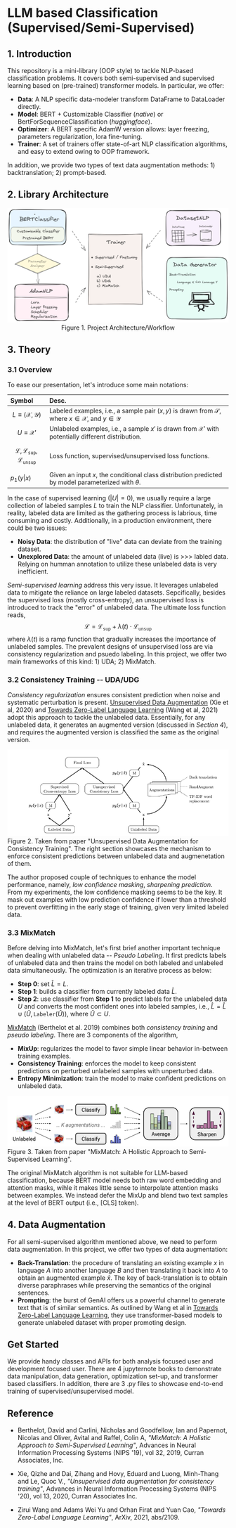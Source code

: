 
# LLM based Classification (Supervised/Semi-Supervised)

## 1. Introduction

This repository is a mini-library (OOP style) to tackle NLP-based classification problems. It covers both semi-supervised and supervised learning based on (pre-trained) transformer models. In particular, we offer:

* **Data**: A NLP specific data-modeler transform DataFrame to DataLoader directly.
* **Model**: BERT + Customizable Classifier (*native*) or BertForSequenceClassification (*huggingface*).
* **Optimizer**: A BERT specific AdamW version allows: layer freezing, parameters regularization, lora fine-tuning.
* **Trainer**: A set of trainers offer state-of-art NLP classification algorithms, and easy to extend owing to OOP framework.

In addition, we provide two types of text data augmentation methods: 1) backtranslation; 2) prompt-based.

## 2. Library Architecture

<p align="center">
<img src="images\workflow.png" width="700">
Figure 1. Project Architecture/Workflow
</p>

## 3. Theory

### 3.1 Overview
To ease our presentation, let's introduce some main notations:

| Symbol     | Desc. |
| :--------   | :------- |
| $$L \equiv (\mathcal{X}, \mathcal{Y})$$   | Labeled examples, i.e., a sample pair $(x, y)$ is drawn from $\mathcal{S}$, where $x\in\mathcal{X}$, and $y\in\mathcal{Y}$|
| $$U \equiv \mathcal{X'}$$ | Unlabeled examples, i.e., a sample $x'$ is drawn from $\mathcal{X}'$ with potentially different distribution.    |
| $$\mathcal{L}, \mathcal{L}_{\texttt{sup}}, \mathcal{L}_{\texttt{unsup}}$$ | Loss function, supervised/unsupervised loss functions.|
| $p_1(y\|x)$ | Given an input $x$, the conditional class distribution predicted by model parameterized with $\theta$. |

In the case of supervised learning ($|U| = 0$), we usually require a large collection of labeled samples $L$ to train the NLP classifier. Unfortunately, in reality, labeled data are limited as the gathering process is labrious, time consuming and costly. Additionally, in a production environment, there could be two issues:
* **Noisy Data**: the distribution of "live" data can deviate from the training dataset.
* **Unexplored Data**: the amount of unlabeled data (live) is >>> labled data. Relying on humman annotation to utilize these unlabeled data is very inefficient.

*Semi-supervised learning* address this very issue. It leverages unlabeled data to mitigate the reliance on large labeled datasets. Sepcifically, besides the supervised loss (mostly cross-entropy), an unsupervised loss is introduced to track the "error" of unlabeled data. The ultimate loss function reads,
$$ \mathcal{L} = \mathcal{L}_{\texttt{sup}} + \lambda(t)\cdot\mathcal{L}_{\texttt{unsup}}$$
where $\lambda(t)$ is a ramp function that gradually increases the importance of unlabeled samples. The prevalent designs of unsupervised loss are via consistency regularization and psuedo labeling. In this project, we offer two main frameworks of this kind: 1) UDA; 2) MixMatch.

### 3.2 Consistency Training -- UDA/UDG

*Consistency regularization* ensures consistent prediction when noise and systematic perturbation is present. [Unsupervised Data Augmentation][1]</cite> (Xie et al, 2020) and [Towards Zero-Label Language Learning][2]</cite> (Wang et al, 2021) adopt this approach to tackle the unlabeled data. Essentially, for any unlabeled data, it generates an augmented version (discussed in *Section 4*), and requires the augmented version is classified the same as the original version.

<p align="left">
  <img src="images\uda.png"/>
  Figure 2. Taken from paper "Unsupervised Data Augmentation for Consistency Training". The right section showcases the mechanism to enforce consistent predictions between unlabeled data and augmenetation of them.
</p>

The author proposed couple of techniques to enhance the model performance, namely, *low confidence masking*, *sharpening prediction*. From my experiments, the low confidence masking seems to be the key. It mask out examples with low prediction confidence if lower than a threshold to prevent overfitting in the early stage of training, given very limited labeled data.

### 3.3 MixMatch ###

Before delving into MixMatch, let's first brief another important technique when dealing with unlabeled data -- *Pseudo Labeling*. It first predicts labels of unlabeled data and then trains the model on both labeled and unlabeled data simultaneously. The optimization is an iterative process as below:
- **Step 0**: set $\hat{L} = L$.
- **Step 1**: builds a classifier from currently labeled data $\hat{L}$.
- **Step 2**: use classifier from **Step 1** to predict labels for the unlabeled data $U$ and converts the most confident ones into labeled samples, i.e., $\hat{L} = \hat{L} \cup (\tilde{U},\,\texttt{Labeler}(\tilde{U}))$, where $\tilde{U}\subset U$.

[MixMatch][3]</cite> (Berthelot et al. 2019) combines both *consistency training* and *pseudo labeling*. There are $3$ components of the algorithm,
- **MixUp**: regularizes the model to favor simple linear behavior in-between training examples.
- **Consistency Training**: enforces the model to keep consistent predictions on perturbed unlabeled samples with unperturbed data.
- **Entropy Minimization**: train the model to make confident predictions on unlabeled data.

<p align="left">
  <img src="images\mixmatch.png"/>
  Figure 3. Taken from paper "MixMatch: A Holistic Approach to Semi-Supervised Learning".
</p>

The original MixMatch algorithm is not suitable for LLM-based classification, because BERT model needs both raw word embedding and attention masks, wihle it makes little sense to interpolate attention masks between examples. We instead defer the MixUp and blend two text samples at the level of BERT output (i.e., [CLS] token).

## 4. Data Augmentation

For all semi-supervised algorithm mentioned above, we need to perform data augmentation. In this project, we offer two types of data augmentation:

- **Back-Translation**: the procedure of translating an existing example $x$ in language $A$ into another language $B$ and then translating it back into $A$ to obtain an augmented example $\hat{x}$. The key of back-translation is to obtain diverse paraphrases while preserving the semantics of the original sentences.
- **Prompting**: the burst of GenAI offers us a powerful channel to generate text that is of similar semantics. As outlined by Wang et al in  [Towards Zero-Label Language Learning][2]</cite>, they use transformer-based models to generate unlabeled dataset with proper promoting design.

## Get Started

We provide handy classes and APIs for both analysis focused user and development focused user. There are $4$ jupyternote books to demonstrate data manipulation, data generation, optimization set-up, and transformer based classifiers. In addition, there are $3$ .py files to showcase end-to-end training of supervised/unsupervised model.


## Reference

- Berthelot, David and Carlini, Nicholas and Goodfellow, Ian and Papernot, Nicolas and Oliver, Avital and Raffel, Colin A, *"MixMatch: A Holistic Approach to Semi-Supervised Learning"*, Advances in Neural Information Processing Systems (NIPS '19), vol 32, 2019, Curran Associates, Inc.

- Xie, Qizhe and Dai, Zihang and Hovy, Eduard and Luong, Minh-Thang and Le, Quoc V., *"Unsupervised data augmentation for consistency training"*, Advances in Neural Information Processing Systems (NIPS '20), vol 13, 2020, Curran Associates Inc.

- Zirui Wang and Adams Wei Yu and Orhan Firat and Yuan Cao, *"Towards Zero-Label Language Learning"*, ArXiv, 2021, abs/2109.


[1]: https://arxiv.org/pdf/1904.12848
[2]: https://arxiv.org/abs/2109.09193
[3]: https://proceedings.neurips.cc/paper_files/paper/2019/file/1cd138d0499a68f4bb72bee04bbec2d7-Paper.pdf







